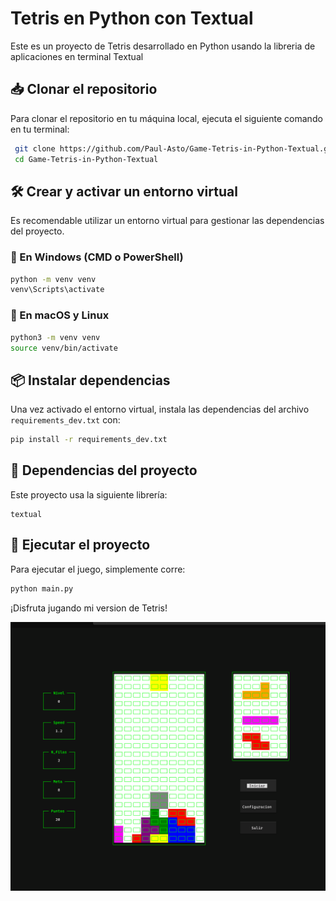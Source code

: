 # Tetris en Python con Textual

Este es un proyecto de Tetris desarrollado en Python usando la libreria de aplicaciones en terminal Textual

## 📥 Clonar el repositorio

Para clonar el repositorio en tu máquina local, ejecuta el siguiente comando en tu terminal:

```sh
 git clone https://github.com/Paul-Asto/Game-Tetris-in-Python-Textual.git
 cd Game-Tetris-in-Python-Textual
```

## 🛠️ Crear y activar un entorno virtual

Es recomendable utilizar un entorno virtual para gestionar las dependencias del proyecto.

### 🔹 En Windows (CMD o PowerShell)
```sh
python -m venv venv
venv\Scripts\activate
```

### 🔹 En macOS y Linux
```sh
python3 -m venv venv
source venv/bin/activate
```

## 📦 Instalar dependencias

Una vez activado el entorno virtual, instala las dependencias del archivo `requirements_dev.txt` con:

```sh
pip install -r requirements_dev.txt
```

## 📜 Dependencias del proyecto

Este proyecto usa la siguiente librería:

```
textual
```

## 🚀 Ejecutar el proyecto

Para ejecutar el juego, simplemente corre:

```sh
python main.py
```

¡Disfruta jugando mi version de Tetris! 


<img src="assets/gift_tetris.gif" width="800px">

